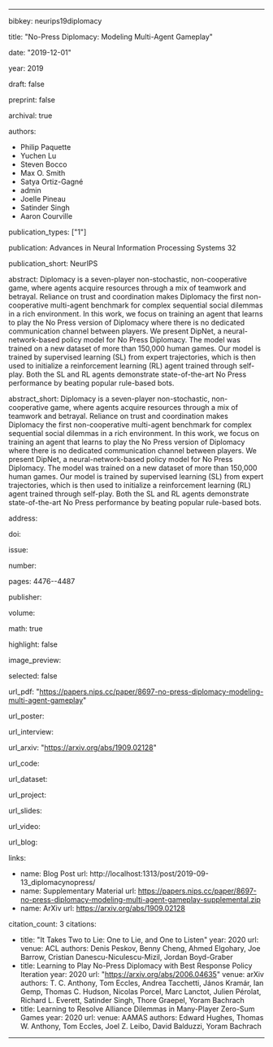 ---

bibkey: neurips19diplomacy

title: "No-Press Diplomacy: Modeling Multi-Agent Gameplay"

date: "2019-12-01"

year: 2019

draft: false

preprint: false

archival: true

authors: 
- Philip Paquette
- Yuchen Lu
- Steven Bocco
- Max O. Smith
- Satya Ortiz-Gagné
- admin
- Joelle Pineau
- Satinder Singh
- Aaron Courville

publication_types: ["1"]

publication: Advances in Neural Information Processing Systems 32

publication_short: NeurIPS

abstract: Diplomacy is a seven-player non-stochastic, non-cooperative game, where agents acquire resources through a mix of teamwork and betrayal. Reliance on trust and coordination makes Diplomacy the first non-cooperative multi-agent benchmark for complex sequential social dilemmas in a rich environment. In this work, we focus on training an agent that learns to play the No Press version of Diplomacy where there is no dedicated communication channel between players. We present DipNet, a neural-network-based policy model for No Press Diplomacy. The model was trained on a new dataset of more than 150,000 human games. Our model is trained by supervised learning (SL) from expert trajectories, which is then used to initialize a reinforcement learning (RL) agent trained through self-play. Both the SL and RL agents demonstrate state-of-the-art No Press performance by beating popular rule-based bots.

abstract_short: Diplomacy is a seven-player non-stochastic, non-cooperative game, where agents acquire resources through a mix of teamwork and betrayal. Reliance on trust and coordination makes Diplomacy the first non-cooperative multi-agent benchmark for complex sequential social dilemmas in a rich environment. In this work, we focus on training an agent that learns to play the No Press version of Diplomacy where there is no dedicated communication channel between players. We present DipNet, a neural-network-based policy model for No Press Diplomacy. The model was trained on a new dataset of more than 150,000 human games. Our model is trained by supervised learning (SL) from expert trajectories, which is then used to initialize a reinforcement learning (RL) agent trained through self-play. Both the SL and RL agents demonstrate state-of-the-art No Press performance by beating popular rule-based bots.

address: 

doi: 

issue: 

number: 

pages: 4476--4487

publisher: 

volume: 

math: true

highlight: false

image_preview: 

selected: false

url_pdf: "https://papers.nips.cc/paper/8697-no-press-diplomacy-modeling-multi-agent-gameplay"

url_poster: 

url_interview: 

url_arxiv: "https://arxiv.org/abs/1909.02128"

url_code: 

url_dataset: 

url_project: 

url_slides: 

url_video: 

url_blog: 

links: 
- name: Blog Post
  url: http://localhost:1313/post/2019-09-13_diplomacynopress/
- name: Supplementary Material
  url: https://papers.nips.cc/paper/8697-no-press-diplomacy-modeling-multi-agent-gameplay-supplemental.zip
- name: ArXiv
  url: https://arxiv.org/abs/1909.02128

citation_count: 3
citations:
- title: "It Takes Two to Lie: One to Lie, and One to Listen"
  year: 2020
  url: 
  venue: ACL
  authors: Denis Peskov, Benny Cheng, Ahmed Elgohary, Joe Barrow, Cristian Danescu-Niculescu-Mizil, Jordan Boyd-Graber
- title: Learning to Play No-Press Diplomacy with Best Response Policy Iteration
  year: 2020
  url: "https://arxiv.org/abs/2006.04635"
  venue: arXiv
  authors: T. C. Anthony, Tom Eccles, Andrea Tacchetti, János Kramár, Ian Gemp, Thomas C. Hudson, Nicolas Porcel, Marc Lanctot, Julien Pérolat, Richard L. Everett, Satinder Singh, Thore Graepel, Yoram Bachrach
- title: Learning to Resolve Alliance Dilemmas in Many-Player Zero-Sum Games
  year: 2020
  url: 
  venue: AAMAS
  authors: Edward Hughes, Thomas W. Anthony, Tom Eccles, Joel Z. Leibo, David Balduzzi, Yoram Bachrach


---